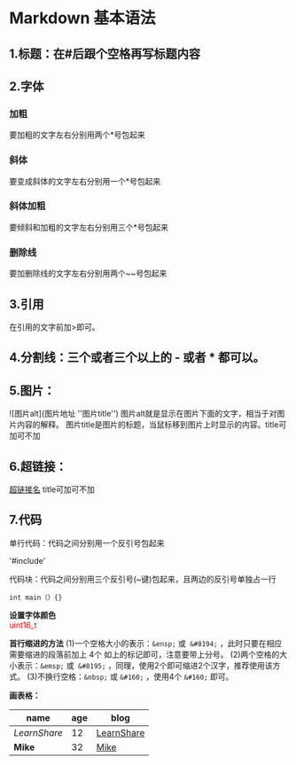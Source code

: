 
# **Markdown 基本语法**
## **1.标题：在#后跟个空格再写标题内容**

## **2.字体**
### **加粗**
要加粗的文字左右分别用两个*号包起来

### **斜体**
要变成斜体的文字左右分别用一个*号包起来

### **斜体加粗**
要倾斜和加粗的文字左右分别用三个*号包起来
### **删除线**
要加删除线的文字左右分别用两个~~号包起来

## **3.引用**
在引用的文字前加>即可。
## **4.分割线：三个或者三个以上的 - 或者 * 都可以。**

## **5.图片：**
![图片alt](图片地址 ''图片title'')
图片alt就是显示在图片下面的文字，相当于对图片内容的解释。
图片title是图片的标题，当鼠标移到图片上时显示的内容。title可加可不加
## **6.超链接：**
[超链接名](超链接地址 "超链接title")
title可加可不加


## **7.代码**
单行代码：代码之间分别用一个反引号包起来

'#include'

代码块：代码之间分别用三个反引号(~键)包起来，且两边的反引号单独占一行
```
int main（）{}
```

**设置字体颜色**  
<font color = red> uint16_t</font> 

**首行缩进的方法**
(1)一个空格大小的表示：`&ensp;` 或` &#8194;` ，此时只要在相应需要缩进的段落前加上 4个 如上的标记即可，注意要带上分号。
(2)两个空格的大小表示：`&emsp;` 或` &#8195;` ，同理，使用2个即可缩进2个汉字，推荐使用该方式。
(3)不换行空格：`&nbsp;` 或 `&#160;` ，使用4个 `&#160;` 即可。

**画表格：**

|     name     | age |             blog                |
| ------------ | --- | ------------------------------- |
| _LearnShare_ |  12 | [LearnShare](http://xianbai.me) |
| __Mike__     |  32 | [Mike](http://mike.me)          |